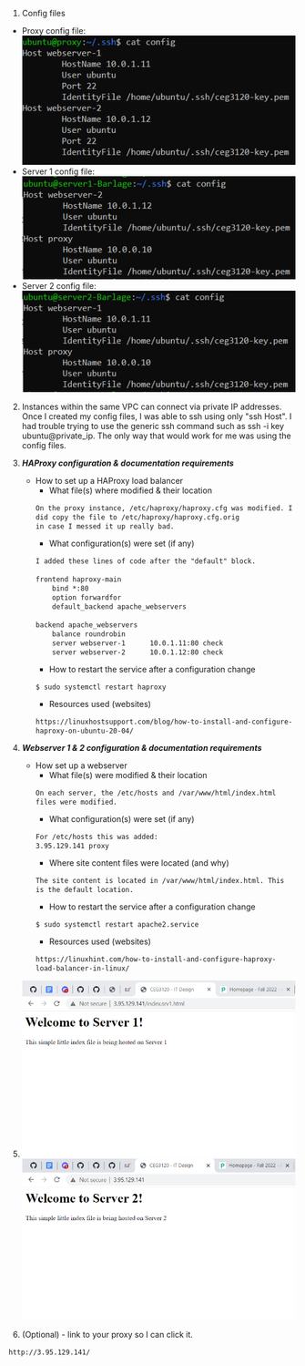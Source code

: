 1. Config files
- Proxy config file: <br />
![proxy config file](images/config-proxy.PNG)
- Server 1 config file: <br />
![server 1 config file](images/config-server1.PNG)
- Server 2 config file: <br />
![server 2 config file](images/config-server2.PNG) <br />

2. Instances within the same VPC can connect via private IP addresses. Once I created my config files, I was able to ssh using only "ssh Host". I had trouble trying to use the generic ssh command such as ssh -i key ubuntu@private_ip. The only way that would work for me was using the config files. 

3. **_HAProxy configuration & documentation requirements_**
   - How to set up a HAProxy load balancer
     - What file(s) where modified & their location
     ```
     On the proxy instance, /etc/haproxy/haproxy.cfg was modified. I did copy the file to /etc/haproxy/haproxy.cfg.orig 
     in case I messed it up really bad. 
     ```
     - What configuration(s) were set (if any)
     ```
     I added these lines of code after the "default" block.
     
     frontend haproxy-main
         bind *:80
         option forwardfor
         default_backend apache_webservers

     backend apache_webservers
         balance roundrobin
         server webserver-1      10.0.1.11:80 check
         server webserver-2      10.0.1.12:80 check
     ```
     - How to restart the service after a configuration change
     ```
     $ sudo systemctl restart haproxy
     ```
     - Resources used (websites)
     ```
     https://linuxhostsupport.com/blog/how-to-install-and-configure-haproxy-on-ubuntu-20-04/
     ```
4. **_Webserver 1 & 2 configuration & documentation requirements_**
   - How set up a webserver
     - What file(s) were modified & their location
     ```
     On each server, the /etc/hosts and /var/www/html/index.html files were modified. 
     ```
     - What configuration(s) were set (if any)
     ```
     For /etc/hosts this was added:
     3.95.129.141 proxy
     ```
     - Where site content files were located (and why)
     ```
     The site content is located in /var/www/html/index.html. This is the default location.
     ```
     - How to restart the service after a configuration change
     ```
     $ sudo systemctl restart apache2.service
     ```
     - Resources used (websites)
     ```
     https://linuxhint.com/how-to-install-and-configure-haproxy-load-balancer-in-linux/
     ```
5. ![server 1](images/server1-ceg3120.PNG) <br />
![server 2](images/server2-ceg3120.PNG)
   
  
6. (Optional) - link to your proxy so I can click it.
```
http://3.95.129.141/
```
